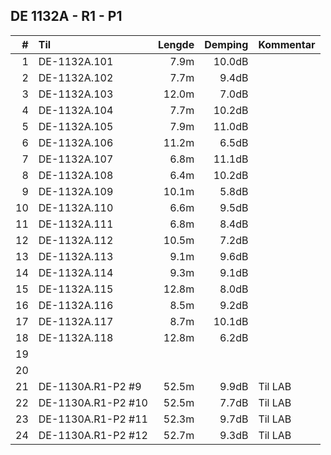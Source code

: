 ## DE 1132A - R1 - P1

|  #  |        Til       |Lengde|Demping|Kommentar|
|----:|:-----------------|-----:|------:|:--------|
|    1|DE-1132A.101      |7.9m  | 10.0dB|         |
|    2|DE-1132A.102      |7.7m  | 9.4dB |         |
|    3|DE-1132A.103      |12.0m | 7.0dB |         |
|    4|DE-1132A.104      |7.7m  | 10.2dB|         |
|    5|DE-1132A.105      |7.9m  | 11.0dB|         |
|    6|DE-1132A.106      |11.2m | 6.5dB |         |
|    7|DE-1132A.107      |6.8m  | 11.1dB|         |
|    8|DE-1132A.108      |6.4m  | 10.2dB|         |
|    9|DE-1132A.109      |10.1m | 5.8dB |         |
|   10|DE-1132A.110      |6.6m  | 9.5dB |         |
|   11|DE-1132A.111      |6.8m  | 8.4dB |         |
|   12|DE-1132A.112      |10.5m | 7.2dB |         |
|   13|DE-1132A.113      |9.1m  | 9.6dB |         |
|   14|DE-1132A.114      |9.3m  | 9.1dB |         |
|   15|DE-1132A.115      |12.8m | 8.0dB |         |
|   16|DE-1132A.116      |8.5m  | 9.2dB |         |
|   17|DE-1132A.117      |8.7m  | 10.1dB|         |
|   18|DE-1132A.118      |12.8m | 6.2dB |         |
|   19|                  |      |       |         |
|   20|                  |      |       |         |
|   21|DE-1130A.R1-P2 #9 |52.5m | 9.9dB |Til LAB  |
|   22|DE-1130A.R1-P2 #10|52.5m | 7.7dB |Til LAB  |
|   23|DE-1130A.R1-P2 #11|52.3m | 9.7dB |Til LAB  |
|   24|DE-1130A.R1-P2 #12|52.7m | 9.3dB |Til LAB  |